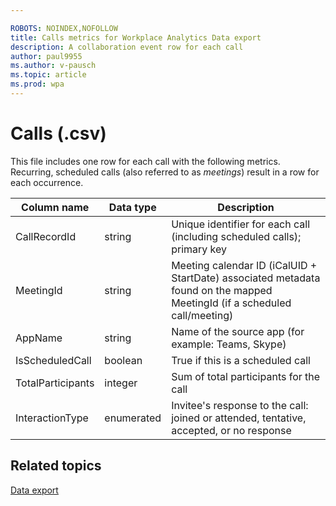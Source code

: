```yaml
---

ROBOTS: NOINDEX,NOFOLLOW
title: Calls metrics for Workplace Analytics Data export
description: A collaboration event row for each call
author: paul9955
ms.author: v-pausch
ms.topic: article
ms.prod: wpa
---
```


# Calls (.csv)
 
This file includes one row for each call with the following metrics. Recurring, scheduled calls (also referred to as _meetings_) result in a row for each occurrence.

|Column name |Data type |Description |
|-----------------|---------------|-----------------|
|CallRecordId |string |Unique identifier for each call (including scheduled calls); primary key  |
|MeetingId |string |Meeting calendar ID (iCalUID + StartDate) associated metadata found on the mapped MeetingId (if a scheduled call/meeting) |
|AppName | string |Name of the source app (for example: Teams, Skype) |
|IsScheduledCall |boolean |True if this is a scheduled call |
|TotalParticipants |integer |Sum of total participants for the call |
|InteractionType |enumerated |Invitee's response to the call: joined or attended, tentative, accepted, or no response |

## Related topics

[Data export](./data-access.md)
